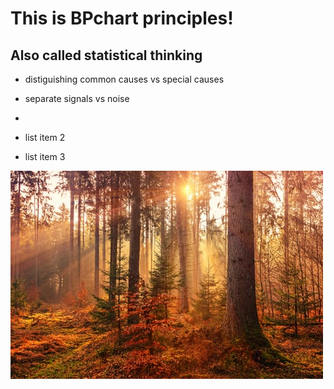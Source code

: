
# This is BPchart principles!
## Also called statistical thinking
* distiguishing common causes vs special causes
* separate signals vs noise

* 
* list item 2
* list item 3



![](photo-1523712999610-f77fbcfc3843.jpg)
